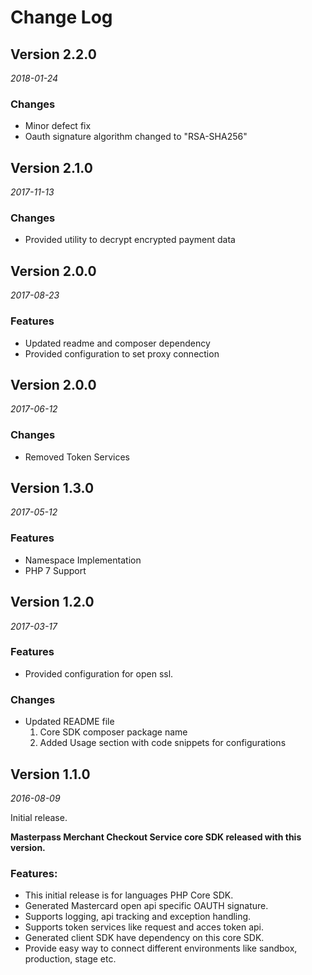 # Change Log

## Version 2.2.0

_2018-01-24_

### Changes
* Minor defect fix
* Oauth signature algorithm changed to "RSA-SHA256"

## Version 2.1.0

_2017-11-13_

### Changes
* Provided utility to decrypt encrypted payment data

## Version 2.0.0

_2017-08-23_

### Features
* Updated readme and composer dependency
* Provided configuration to set proxy connection

## Version 2.0.0

_2017-06-12_

### Changes
* Removed Token Services

## Version 1.3.0

_2017-05-12_

### Features
* Namespace Implementation 
* PHP 7 Support
  
	
## Version 1.2.0

_2017-03-17_

### Features
* Provided configuration for open ssl.

### Changes
* Updated README file 
	1. Core SDK composer package name
	2. Added Usage section with code snippets for configurations 


## Version 1.1.0

_2016-08-09_

Initial release.

**Masterpass Merchant Checkout Service core SDK released with this version.**

### Features:
* This initial release is for languages PHP Core SDK.
* Generated Mastercard open api specific OAUTH signature.
* Supports logging, api tracking and exception handling.
* Supports token services like request and acces token api.
* Generated client SDK have dependency on this core SDK.
* Provide easy way to connect different environments like sandbox, production, stage etc.